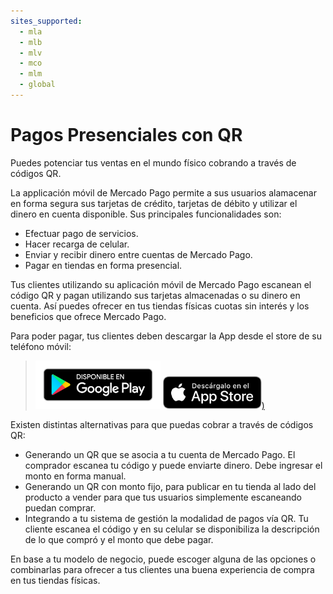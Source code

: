 ```yaml
---
sites_supported:
  - mla
  - mlb
  - mlv
  - mco
  - mlm
  - global
---
```



# Pagos Presenciales con QR


Puedes potenciar tus ventas en el mundo físico cobrando a través de códigos QR.  

La applicación móvil de Mercado Pago permite a sus usuarios alamacenar en forma segura sus tarjetas de crédito, tarjetas de débito y utilizar el dinero en cuenta disponible. Sus principales funcionalidades son:

* Efectuar pago de servicios.
* Hacer recarga de celular.
* Enviar y recibir dinero entre cuentas de Mercado Pago.
* Pagar en tiendas en forma presencial.

Tus clientes utilizando su aplicación móvil de Mercado Pago escanean el código QR y pagan utilizando sus tarjetas almacenadas o su dinero en cuenta.
Así puedes ofrecer en tus tiendas físicas cuotas sin interés y los beneficios que ofrece Mercado Pago.

Para poder pagar, tus clientes deben descargar la App desde el store de su teléfono móvil:

> [<img src="/images/mobile/GooglePlayBadge_es.png" alt="Android Play Store" width="200"/>](https://play.google.com/store/apps/details?id=com.mercadopago.wallet&hl=es_419) [<img src="/images/mobile/AppStoreBadge_es.svg" alt="iOS App Store" width="158"/>)](https://itunes.apple.com/ar/app/mercado-pago/id925436649?mt=8)


Existen distintas alternativas para que puedas cobrar a través de códigos QR:  

* Generando un QR que se asocia a tu cuenta de Mercado Pago. El comprador escanea tu código y puede enviarte dinero. Debe ingresar el monto en forma manual.
* Generando un QR con monto fijo, para publicar en tu tienda al lado del producto a vender para que tus usuarios simplemente escaneando puedan comprar.
* Integrando a tu sistema de gestión la modalidad de pagos vía QR. Tu cliente escanea el código y en su celular se disponibiliza la descripción de lo que compró y el monto que debe pagar.

En base a tu modelo de negocio, puede escoger alguna de las opciones o combinarlas para ofrecer a tus clientes una buena experiencia de compra en tus tiendas físicas.
